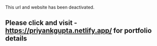 This url and website has been deactivated.
## Please click and visit -  https://priyankgupta.netlify.app/ for portfolio details
